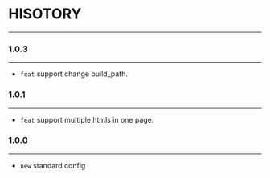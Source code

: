 # HISOTORY
---

### 1.0.3
---
- `feat` support change build_path.


### 1.0.1
---
- `feat` support multiple htmls in one page.


### 1.0.0
---
- `new` standard config
